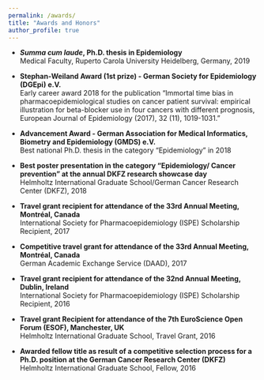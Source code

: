 ```yaml
---
permalink: /awards/
title: "Awards and Honors"
author_profile: true
---
```


* **_Summa cum laude_, Ph.D. thesis in Epidemiology** <br>
Medical Faculty, Ruperto Carola University Heidelberg, Germany, 2019

* **Stephan-Weiland Award (1st prize) - German Society for Epidemiology (DGEpi) e.V.** <br>
Early career award 2018 for the publication “Immortal time bias in pharmacoepidemiological studies on cancer patient survival: empirical illustration for beta-blocker use in four cancers with different prognosis, European Journal of Epidemiology (2017), 32 (11), 1019-1031.”

* **Advancement Award - German Association for Medical Informatics, Biometry and Epidemiology (GMDS) e.V.** <br>
Best national Ph.D. thesis in the category “Epidemiology” in 2018

* **Best poster presentation in the category “Epidemiology/ Cancer prevention” at the annual DKFZ research showcase day** <br>
Helmholtz International Graduate School/German Cancer Research Center (DKFZ), 2018

* **Travel grant recipient for attendance of the 33rd Annual Meeting, Montréal, Canada** <br>
International Society for Pharmacoepidemiology (ISPE) Scholarship Recipient, 2017

* **Competitive travel grant for attendance of the 33rd Annual Meeting, Montréal, Canada** <br>
German Academic Exchange Service (DAAD), 2017

* **Travel grant recipient for attendance of the 32nd Annual Meeting, Dublin, Ireland** <br>
International Society for Pharmacoepidemiology (ISPE) Scholarship Recipient, 2016

* **Travel grant Recipient for attendance of the 7th EuroScience Open Forum (ESOF), Manchester, UK** <br>
Helmholtz International Graduate School, Travel Grant, 2016

* **Awarded fellow title as result of a competitive selection process for a Ph.D. position at the German Cancer Research Center (DKFZ)** <br>
Helmholtz International Graduate School, Fellow, 2016


















